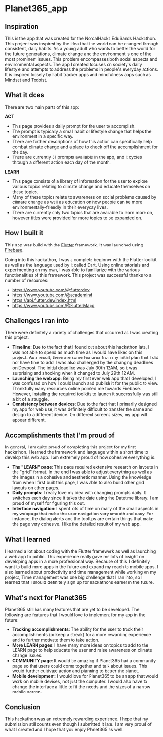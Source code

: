 # Planet365_app

## Inspiration

This is the app that was created for the NorcalHacks EduSands Hackathon. This project was inspired by the idea that the world can be changed through consistent, daily habits. As a young adult who wants to better the world for the future generations, climate change and the environment is one of the most prominent issues. This problem encompasses both social aspects and environmental aspects. The app I created focuses on society's daily lifestyle and attempts to address the problems in people's everyday actions. It is inspired loosely by habit tracker apps and mindfulness apps such as Mindset and Todoist.

## What it does

There are two main parts of this app:

**ACT**

- This page provides a daily prompt for the user to accomplish.
- The prompt is typically a small habit or lifestyle change that helps the environment in a specific way.
- There are further descriptions of how this action can specifically help combat climate change and a place to check off the accomplishment for the day.
- There are currently 31 prompts available in the app, and it cycles through a different action each day of the month.

**LEARN**

- This page consists of a library of information for the user to explore various topics relating to climate change and educate themselves on these topics.
- Many of these topics relate to awareness on social problems caused by climate change as well as education on how people can be more environmentally-friendly in their everyday lives.
- There are currently only two topics that are available to learn more on, however titles were provided for more topics to be expanded on.

## How I built it

This app was build with the [Flutter](https://flutter.dev/?gclid=CjwKCAjw8ZKmBhArEiwAspcJ7jwlAdEnxVp5-90ODMhUwawUXVW9voYbsZU03B1jkuA5hy-L7oBsJRoChZUQAvD_BwE&gclsrc=aw.ds) framework. It was launched using [Firebase](https://firebase.google.com/?gad=1&gclid=CjwKCAjw8ZKmBhArEiwAspcJ7sh9y9FZvyDRZqst6ZYj2FhXlrtzS_Jzt4dkYO7LOrbPdY0Jtbfp3RoCXhgQAvD_BwE&gclsrc=aw.ds).

Going into this hackathon, I was a complete beginner with the Flutter toolkit as well as the language used by it called Dart. Using online tutorials and experimenting on my own, I was able to familiarize with the various functionalities of this framework. This project was successful thanks to a number of resources:

- https://www.youtube.com/@flutterdev
- https://www.youtube.com/@academind
- https://api.flutter.dev/index.html
- https://www.youtube.com/@FlutterMapp

## Challenges I ran into

There were definitely a variety of challenges that occurred as I was creating this project.

- **Timeline**: Due to the fact that I found out about this hackathon late, I was not able to spend as much time as I would have liked on this project. As a result, there are some features from my initial plan that I did not have time to add. I was also challenged by the changing deadlines on Devpost. The initial deadline was July 30th 12AM, so it was surprising and shocking when it changed to July 29th 12 AM.
- **Launching the web app**: Being my first ever web app that I developed, I was confused on how I could launch and publish it for the public to view. Thankfully many resources online pointed me towards Firebase. However, installing the required toolkits to launch it successfully was still a bit of a struggle.
- **Consistency between devices**: Due to the fact that I primarily designed my app for web use, it was definitely difficult to transfer the same and design to a different device. On different screens sizes, my app will appear different.

## Accomplishments that I'm proud of

In general, I am quite proud of completing this project for my first hackathon. I learned the framework and language within a short time to develop this web app. I am extremely proud of how cohesive everything is.

- **The "LEARN" page**: This page required extensive research on layouts in the "grid" format. In the end I was able to adjust everything as well as the images in a cohesive and aesthetic manner. Using the knowledge from when I first built this page, I was able to also build other grid layouts on other pages.
- **Daily prompts**: I really love my idea with changing prompts daily. It switches each day since it takes the date using the Datetime library. I am proud of myself for figuring this out.
- **Interface navigation**: I spent lots of time on many of the small aspects in my webpage that make the user navigation very smooth and easy. For instance, the dialog alerts and the tooltips are certain things that make the page very cohesive. I like the detailed result of my web app.

## What I learned

I learned a lot about coding with the Flutter framework as well as launching a web app to public. This experience really gave me lots of insight on developing apps in a more professional way. Because of this, I definitely want to build more apps in the future and expand my reach to mobile apps. I also learned about productivity and time management while working on my project, Time management was one big challenge that I ran into, so I learned that I should definitely sign up for hackathons earlier in the future.

## What's next for Planet365

Planet365 still has many features that are yet to be developed. The following are features that I would love to implement for my app in the future:

- **Tracking accomplishments**: The ability for the user to track their accomplishments (or keep a streak) for a more rewarding experience and to further motivate them to take action.
- **More LEARN pages**: I have many more ideas on topics to add to the LEARN page to help educate the user and raise awareness on climate change issues.
- **COMMUNITY page**: It would be amazing if Planet365 had a community page so that users could come together and talk about issues. This would further cultivate action and planning to better the planet.
- **Mobile development**: I would love for Planet365 to be an app that would work on mobile devices, not just the computer. I would also have to change the interface a little to fit the needs and the sizes of a narrow mobile screen.

## Conclusion

This hackathon was an extremely rewarding experience. I hope that my submission still counts even though I submitted it late. I am very proud of what I created and I hope that you enjoy Planet365 as well.
